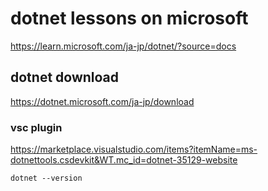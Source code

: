 # dotnet lessons on microsoft
https://learn.microsoft.com/ja-jp/dotnet/?source=docs

## dotnet download
https://dotnet.microsoft.com/ja-jp/download
### vsc plugin
https://marketplace.visualstudio.com/items?itemName=ms-dotnettools.csdevkit&WT.mc_id=dotnet-35129-website

```
dotnet --version
```